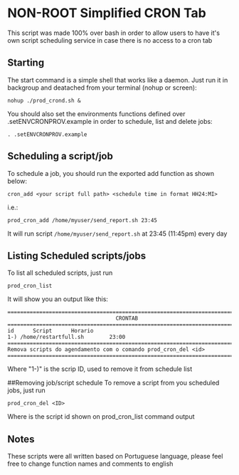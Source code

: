 # NON-ROOT Simplified CRON Tab

This script was made 100% over bash in order to allow users to have it's own script scheduling service in case there is no access to a cron tab

## Starting
The start command is a simple shell that works like a daemon. 
Just run it in backgroup and deatached from your terminal (nohup or screen):
```
nohup ./prod_crond.sh &
```

You should also set the environments functions defined over .setENVCRONPROV.example in order to schedule, list and delete jobs:
```
. .setENVCRONPROV.example
```



## Scheduling a script/job
To schedule a job, you should run the exported add function as shown below:
```
cron_add <your script full path> <schedule time in format HH24:MI>
```
i.e.:
```
prod_cron_add /home/myuser/send_report.sh 23:45
```
It will run script `/home/myuser/send_report.sh` at 23:45 (11:45pm) every day

## Listing Scheduled scripts/jobs
To list all scheduled scripts, just run 
```
prod_cron_list
```
It will show you an output like this:
```
===============================================================================================
                                  CRONTAB
===============================================================================================
id  	Script		Horario
1-)	/home/restartfull.sh		23:00
===============================================================================================
Remova scripts do agendamento com o comando prod_cron_del <id>
===============================================================================================
```
Where "1-)" is the scrip ID, used to remove it from schedule list

##Removing job/script schedule
To remove a script from you scheduled jobs, just run
```
prod_cron_del <ID>
```
Where <ID> is the script id shown on prod_cron_list command output
  
## Notes
These scripts were all written based on Portuguese language, please feel free to change function names and comments to english 
